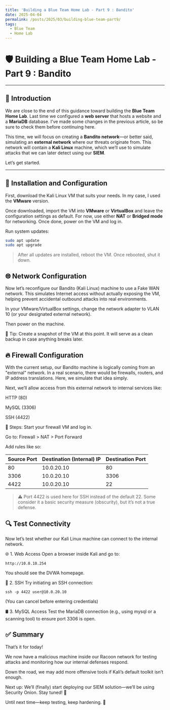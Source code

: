 ```yaml
---
title: 'Building a Blue Team Home Lab - Part 9 : Bandito'
date: 2025-04-04
permalink: /posts/2025/03/building-blue-team-part9/
tags:
  - Blue Team
  - Home Lab
---
```




# 🛡️ Building a Blue Team Home Lab - Part 9 : Bandito


---

## 👋 Introduction

We are close to the end of this guidance toward building the **Blue Team Home Lab**. Last time we configured a **web server** that hosts a website and a **MariaDB** database. I’ve made some changes in the previous article, so be sure to check them before continuing here.

This time, we will focus on creating a **Bandito network**—or better said, simulating an **external network** where our threats originate from. This network will contain a **Kali Linux** machine, which we’ll use to simulate attacks that we can later detect using our **SIEM**.

Let’s get started.

---

## 💾 Installation and Configuration

First, download the Kali Linux VM that suits your needs. In my case, I used the **VMware** version.

Once downloaded, import the VM into **VMware** or **VirtualBox** and leave the configuration settings as default. For now, use either **NAT** or **Bridged mode** for networking. Once done, power on the VM and log in.

Run system updates:

```bash
sudo apt update
sudo apt upgrade
```

>After all updates are installed, reboot the VM. Once rebooted, shut it down.

## 🌐 Network Configuration
Now let’s reconfigure our Bandito (Kali Linux) machine to use a Fake WAN network. This simulates Internet access without actually exposing the VM, helping prevent accidental outbound attacks into real environments.

In your VMware/VirtualBox settings, change the network adapter to VLAN 10 (or your designated external network).

Then power on the machine.

🧠 Tip: Create a snapshot of the VM at this point. It will serve as a clean backup in case anything breaks later.

## 🔥 Firewall Configuration
With the current setup, our Bandito machine is logically coming from an "external" network. In a real scenario, there would be firewalls, routers, and IP address translations. Here, we simulate that idea simply.

Next, we’ll allow access from this external network to internal services like:

HTTP (80)

MySQL (3306)

SSH (4422)

🔧 Steps:
Start your firewall VM and log in.

Go to:
Firewall > NAT > Port Forward

Add rules like so:

| Source Port | Destination (Internal) IP | Destination Port |
|-------------|----------------------------|------------------|
| 80          | 10.0.20.10                 | 80               |
| 3306        | 10.0.20.10                 | 3306             |
| 4422        | 10.0.20.10                 | 22               |


> ⚠️ Port 4422 is used here for SSH instead of the default 22. Some consider it a basic security measure (obscurity), but it’s not a true defense.

## 🔍 Test Connectivity
Now let’s test whether our Kali Linux machine can connect to the internal network.

🌐 1. Web Access
Open a browser inside Kali and go to:

```
http://10.0.10.254
```
You should see the DVWA homepage.

🔐 2. SSH
Try initiating an SSH connection:
```
ssh -p 4422 user@10.0.20.10
```
(You can cancel before entering credentials)

🛢️ 3. MySQL Access
Test the MariaDB connection (e.g., using mysql or a scanning tool) to ensure port 3306 is open.

## ✅ Summary
That’s it for today!

We now have a malicious machine inside our Racoon network for testing attacks and monitoring how our internal defenses respond.

Down the road, we may add more offensive tools if Kali’s default toolkit isn’t enough.

Next up:
We’ll (finally) start deploying our SIEM solution—we’ll be using Security Onion. Stay tuned! 🧅

Until next time—keep testing, keep hardening. 💪
